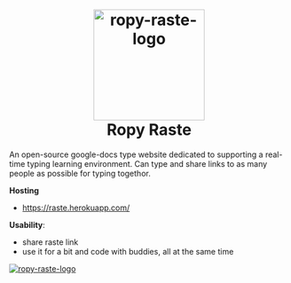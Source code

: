 <h1 align="center">
  <a name="logo" href="https://i.imgur.com/NMhJKMp.jpg"><img src="https://i.imgur.com/NMhJKMp.jpg" alt="ropy-raste-logo" width="200"></a>
  <br>
  Ropy Raste
</h1>

An open-source google-docs type website dedicated to supporting a real-time typing learning environment. Can type and share links to as many people as possible for typing togethor. 

**Hosting**
- https://raste.herokuapp.com/

**Usability**:
- share raste link
- use it for a bit and code with buddies, all at the same time

<a name="logo" href="https://i.imgur.com/NMhJKMp.jpg"><img src="https://i.imgur.com/PLbYRHg.jpg" alt="ropy-raste-logo"></a>

